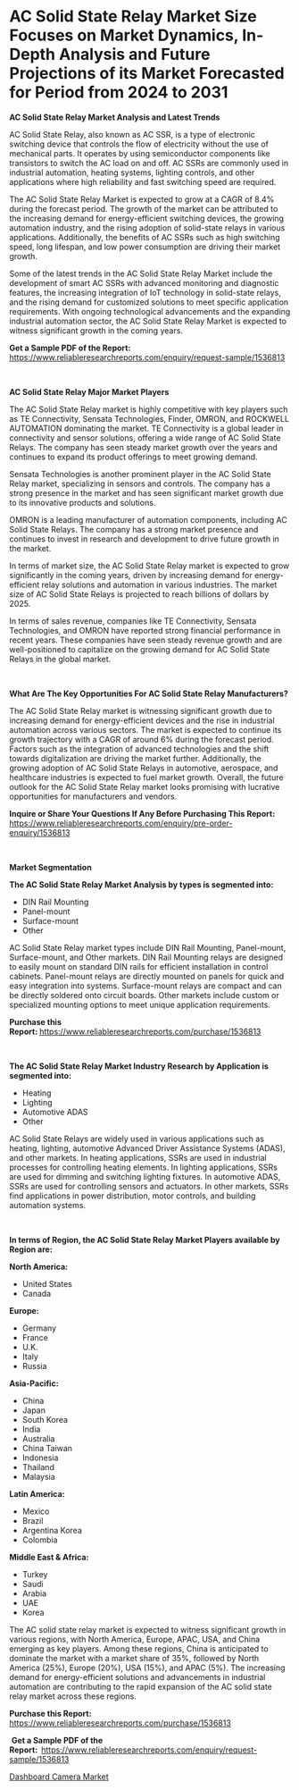 <p><h1>AC Solid State Relay Market Size Focuses on Market Dynamics, In-Depth Analysis and Future Projections of its Market Forecasted for Period from 2024 to 2031</h1></p><p><strong>AC Solid State Relay Market Analysis and Latest Trends</strong></p>
<p><p>AC Solid State Relay, also known as AC SSR, is a type of electronic switching device that controls the flow of electricity without the use of mechanical parts. It operates by using semiconductor components like transistors to switch the AC load on and off. AC SSRs are commonly used in industrial automation, heating systems, lighting controls, and other applications where high reliability and fast switching speed are required.</p><p>The AC Solid State Relay Market is expected to grow at a CAGR of 8.4% during the forecast period. The growth of the market can be attributed to the increasing demand for energy-efficient switching devices, the growing automation industry, and the rising adoption of solid-state relays in various applications. Additionally, the benefits of AC SSRs such as high switching speed, long lifespan, and low power consumption are driving their market growth.</p><p>Some of the latest trends in the AC Solid State Relay Market include the development of smart AC SSRs with advanced monitoring and diagnostic features, the increasing integration of IoT technology in solid-state relays, and the rising demand for customized solutions to meet specific application requirements. With ongoing technological advancements and the expanding industrial automation sector, the AC Solid State Relay Market is expected to witness significant growth in the coming years.</p></p>
<p><strong>Get a Sample PDF of the Report:&nbsp;</strong> <a href="https://www.reliableresearchreports.com/enquiry/request-sample/1536813">https://www.reliableresearchreports.com/enquiry/request-sample/1536813</a></p>
<p>&nbsp;</p>
<p><strong>AC Solid State Relay Major Market Players</strong></p>
<p><p>The AC Solid State Relay market is highly competitive with key players such as TE Connectivity, Sensata Technologies, Finder, OMRON, and ROCKWELL AUTOMATION dominating the market. TE Connectivity is a global leader in connectivity and sensor solutions, offering a wide range of AC Solid State Relays. The company has seen steady market growth over the years and continues to expand its product offerings to meet growing demand.</p><p>Sensata Technologies is another prominent player in the AC Solid State Relay market, specializing in sensors and controls. The company has a strong presence in the market and has seen significant market growth due to its innovative products and solutions.</p><p>OMRON is a leading manufacturer of automation components, including AC Solid State Relays. The company has a strong market presence and continues to invest in research and development to drive future growth in the market.</p><p>In terms of market size, the AC Solid State Relay market is expected to grow significantly in the coming years, driven by increasing demand for energy-efficient relay solutions and automation in various industries. The market size of AC Solid State Relays is projected to reach billions of dollars by 2025.</p><p>In terms of sales revenue, companies like TE Connectivity, Sensata Technologies, and OMRON have reported strong financial performance in recent years. These companies have seen steady revenue growth and are well-positioned to capitalize on the growing demand for AC Solid State Relays in the global market.</p></p>
<p>&nbsp;</p>
<p><strong>What Are The Key Opportunities For AC Solid State Relay Manufacturers?</strong></p>
<p><p>The AC Solid State Relay market is witnessing significant growth due to increasing demand for energy-efficient devices and the rise in industrial automation across various sectors. The market is expected to continue its growth trajectory with a CAGR of around 6% during the forecast period. Factors such as the integration of advanced technologies and the shift towards digitalization are driving the market further. Additionally, the growing adoption of AC Solid State Relays in automotive, aerospace, and healthcare industries is expected to fuel market growth. Overall, the future outlook for the AC Solid State Relay market looks promising with lucrative opportunities for manufacturers and vendors.</p></p>
<p><strong>Inquire or Share Your Questions If Any Before Purchasing This Report:</strong> <a href="https://www.reliableresearchreports.com/enquiry/pre-order-enquiry/1536813">https://www.reliableresearchreports.com/enquiry/pre-order-enquiry/1536813</a></p>
<p>&nbsp;</p>
<p><strong>Market Segmentation</strong></p>
<p><strong>The AC Solid State Relay Market Analysis by types is segmented into:</strong></p>
<p><ul><li>DIN Rail Mounting</li><li>Panel-mount</li><li>Surface-mount</li><li>Other</li></ul></p>
<p><p>AC Solid State Relay market types include DIN Rail Mounting, Panel-mount, Surface-mount, and Other markets. DIN Rail Mounting relays are designed to easily mount on standard DIN rails for efficient installation in control cabinets. Panel-mount relays are directly mounted on panels for quick and easy integration into systems. Surface-mount relays are compact and can be directly soldered onto circuit boards. Other markets include custom or specialized mounting options to meet unique application requirements.</p></p>
<p><strong>Purchase this Report:&nbsp;</strong><a href="https://www.reliableresearchreports.com/purchase/1536813">https://www.reliableresearchreports.com/purchase/1536813</a></p>
<p>&nbsp;</p>
<p><strong>The AC Solid State Relay Market Industry Research by Application is segmented into:</strong></p>
<p><ul><li>Heating</li><li>Lighting</li><li>Automotive ADAS</li><li>Other</li></ul></p>
<p><p>AC Solid State Relays are widely used in various applications such as heating, lighting, automotive Advanced Driver Assistance Systems (ADAS), and other markets. In heating applications, SSRs are used in industrial processes for controlling heating elements. In lighting applications, SSRs are used for dimming and switching lighting fixtures. In automotive ADAS, SSRs are used for controlling sensors and actuators. In other markets, SSRs find applications in power distribution, motor controls, and building automation systems.</p></p>
<p>&nbsp;</p>
<p><strong>In terms of Region, the AC Solid State Relay Market Players available by Region are:</strong></p>
<p>
    <p> <strong> North America: </strong>
        <ul>
            <li>United States</li>
            <li>Canada</li>
        </ul>
        </p> 
    <p> <strong> Europe: </strong>
        <ul>
            <li>Germany</li>
            <li>France</li>
            <li>U.K.</li>
            <li>Italy</li>
            <li>Russia</li>
        </ul>
        </p> 
    <p> <strong> Asia-Pacific: </strong>
        <ul>
            <li>China</li>
            <li>Japan</li>
            <li>South Korea</li>
            <li>India</li>
            <li>Australia</li>
            <li>China Taiwan</li>
            <li>Indonesia</li>
            <li>Thailand</li>
            <li>Malaysia</li>
        </ul>
        </p> 
    <p> <strong> Latin America: </strong>
        <ul>
            <li>Mexico</li>
            <li>Brazil</li>
            <li>Argentina Korea</li>
            <li>Colombia</li>
        </ul>
        </p> 
    <p> <strong> Middle East & Africa: </strong>
        <ul>
            <li>Turkey</li>
            <li>Saudi</li>
            <li>Arabia</li>
            <li>UAE</li>
            <li>Korea</li>
        </ul>
    </p>
    </p>
<p><p>The AC solid state relay market is expected to witness significant growth in various regions, with North America, Europe, APAC, USA, and China emerging as key players. Among these regions, China is anticipated to dominate the market with a market share of 35%, followed by North America (25%), Europe (20%), USA (15%), and APAC (5%). The increasing demand for energy-efficient solutions and advancements in industrial automation are contributing to the rapid expansion of the AC solid state relay market across these regions.</p></p>
<p><strong>Purchase this Report: </strong><a href="https://www.reliableresearchreports.com/purchase/1536813">https://www.reliableresearchreports.com/purchase/1536813</a></p>
<p>&nbsp;<strong>Get a Sample PDF of the Report:&nbsp;&nbsp;</strong><a href="https://www.reliableresearchreports.com/enquiry/request-sample/1536813">https://www.reliableresearchreports.com/enquiry/request-sample/1536813</a></p>
<p><strong></strong></p>
<p><p><a href="https://github.com/Alonsoolds3wq1d81czn8rbol/Market-Research-Report-List-1/blob/main/dashboard-camera-market.md">Dashboard Camera Market</a></p></p>